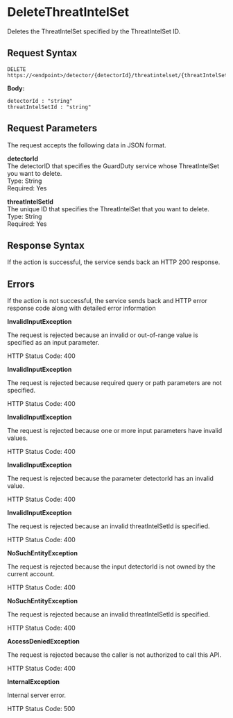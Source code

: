 # DeleteThreatIntelSet<a name="delete-threat-intel-set"></a>

Deletes the ThreatIntelSet specified by the ThreatIntelSet ID\. 

## Request Syntax<a name="delete-threat-intel-request-syntax"></a>

```
DELETE https://<endpoint>/detector/{detectorId}/threatintelset/{threatIntelSetId}
```

**Body:**

```
detectorId : "string"
threatIntelSetId : "string"
```

## Request Parameters<a name="delete-threat-intel-request-parameters"></a>

The request accepts the following data in JSON format\.

**detectorId**  
The detectorID that specifies the GuardDuty service whose ThreatIntelSet you want to delete\.  
Type: String  
Required: Yes

**threatIntelSetId**  
The unique ID that specifies the ThreatIntelSet that you want to delete\.  
Type: String  
Required: Yes

## Response Syntax<a name="delete-threat-intel-response-syntax"></a>

If the action is successful, the service sends back an HTTP 200 response\.

## Errors<a name="delete-threat-intel-errors"></a>

If the action is not successful, the service sends back and HTTP error response code along with detailed error information

**InvalidInputException**

The request is rejected because an invalid or out\-of\-range value is specified as an input parameter\.

HTTP Status Code: 400 

**InvalidInputException**

The request is rejected because required query or path parameters are not specified\.

HTTP Status Code: 400 

**InvalidInputException**

The request is rejected because one or more input parameters have invalid values\.

HTTP Status Code: 400 

**InvalidInputException**

The request is rejected because the parameter detectorId has an invalid value\.

HTTP Status Code: 400 

**InvalidInputException**

The request is rejected because an invalid threatIntelSetId is specified\.

HTTP Status Code: 400 

**NoSuchEntityException**

The request is rejected because the input detectorId is not owned by the current account\.

HTTP Status Code: 400 

**NoSuchEntityException**

The request is rejected because an invalid threatIntelSetId is specified\.

HTTP Status Code: 400 

**AccessDeniedException**

The request is rejected because the caller is not authorized to call this API\.

HTTP Status Code: 400 

**InternalException**

Internal server error\.

HTTP Status Code: 500 